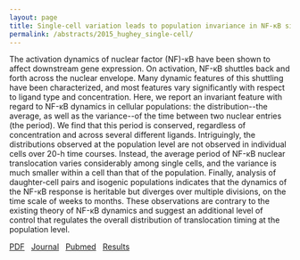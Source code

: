 ```yaml
---
layout: page
title: Single-cell variation leads to population invariance in NF-κB signaling dynamics
permalink: /abstracts/2015_hughey_single-cell/
---
```


The activation dynamics of nuclear factor (NF)-κB have been shown to affect downstream gene expression. On activation, NF-κB shuttles back and forth across the nuclear envelope. Many dynamic features of this shuttling have been characterized, and most features vary significantly with respect to ligand type and concentration. Here, we report an invariant feature with regard to NF-κB dynamics in cellular populations: the distribution--the average, as well as the variance--of the time between two nuclear entries (the period). We find that this period is conserved, regardless of concentration and across several different ligands. Intriguingly, the distributions observed at the population level are not observed in individual cells over 20-h time courses. Instead, the average period of NF-κB nuclear translocation varies considerably among single cells, and the variance is much smaller within a cell than that of the population. Finally, analysis of daughter-cell pairs and isogenic populations indicates that the dynamics of the NF-κB response is heritable but diverges over multiple divisions, on the time scale of weeks to months. These observations are contrary to the existing theory of NF-κB dynamics and suggest an additional level of control that regulates the overall distribution of translocation timing at the population level.

[PDF](../../pdfs/2015_hughey_single-cell.pdf)&nbsp;&nbsp;
[Journal](http://dx.doi.org/10.1091/mbc.E14-08-1267)&nbsp;&nbsp;
[Pubmed](http://www.ncbi.nlm.nih.gov/pubmed/25473117)&nbsp;&nbsp;
[Results](http://archive.simtk.org/livecellnfkb/hughey2014/interactive)&nbsp;&nbsp;
